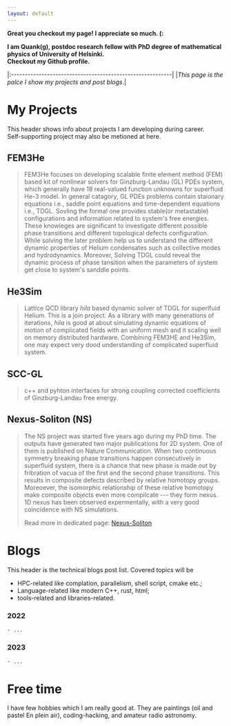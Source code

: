 ```yaml
---
layout: default
---
```


**Great you checkout my page! I appreciate so much. (:**

**I am Quank(g), postdoc research fellow with PhD degree of mathematical physics of University of Helsinki.**
<br/>
**Checkout my Github profile.**

|:----------------------------------------------------------|
|_This page is the palce I show my projects and post blogs_.|

# My Projects

This header shows info about projects I am developing during career.
<br/>
Self-supporting project may also be metioned at here.

## FEM3He

> FEM3He focuses on developing scalable finite element method (FEM) based kit of nonlinear solvers for Ginzburg-Landau (GL) PDEs system, which generally have 18 real-valued function unknowns for superfluid He-3
> model. In general catagory, GL PDEs problems contain staionary equations i.e., saddle point equations and time-dependent equations i.e., TDGL. Sovling the formal one provides stable(or metastable) configurations and information related to system's free energies. These knowleges are significant to investigate different possible phase transitions and different topological defects configuration.
> While solving the later problem help us to understand the different dynamic properties of Helium condensates such as collective modes and hydrodynamics. Moreover, Solving TDGL could reveal the dynamic process of phase tansition when the parameters of system get close to system's sanddle points.

## He3Sim

> Lattice QCD library _hila_ based dynamic solver of TDGL for superlfuid Helium. This is a join project.
> As a library with many generations of iterations, _hila_ is good at about simulating dynamic equations of motion of complicated fields with an uniform mesh and it scaling well on memory distributed hardware.
> Combining FEM3HE and He3Sim, one may expect very dood understanding of complicated superfluid system.

## SCC-GL

> c++ and pyhton interfaces for strong coupling corrected coefficients of Ginzburg-Landau free energy. 

## Nexus-Soliton (NS)

> The NS project was started five years ago during my PhD time. The outputs have generated two major publications for 2D system. One of them is published on Nature Communication.
> When two continuous symmetry breaking phase transitions happen consecutively in superfluid system, there is a chance that new phase is made out by fribration of vacua of the first and the second phase transitions.
> This results in composite defects described by relative homotopy groups. Moreoever, the isomorphic relationship of these relative homotopy make composite objects even more compilcate --- they form nexus.
> 1D nexus has been observed expermentally, with a very good coincidence with NS simulations.
>
> Read more in dedicated page: [Nexus-Soliton](./nexus_soliton.html)

# Blogs

This header is the technical blogs post list. Covered topics will be
* HPC-related like complation, parallelism, shell script, cmake etc.;
* Language-related like modern C++, rust, html;
* tools-related and libraries-related.

### 2022
    - ...
### 2023
    - ...

# Free time

I have few hobbies which I am really good at. They are paintings (oil and pastel En plein air), coding-hacking, and amateur radio astronomy.
